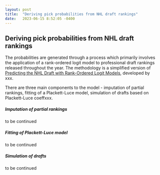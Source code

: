```yaml
---
layout: post
title:  "Deriving pick probabilities from NHL draft rankings"
date:   2023-06-15 8:52:05 -0400
---
```

<p>
<h2>Deriving pick probabilities from NHL draft rankings</h2>
The probabilities are generated through a process which primarily involves the application of a rank-ordered logit model to professional draft rankings released throughout the year. The methodology is a simplified version of <a href="https://ecp.ep.liu.se/index.php/linhac/article/view/480">Predicting the NHL Draft with Rank-Ordered Logit Models</a>, developed by xxx.
</p>
<p>
There are three main components to the model - imputation of partial rankings, fitting of a Plackett-Luce model, simulation of drafts based on Plackett-Luce coeffxxx.
</p>
<p>
<h5>Imputation of partial rankings</h5>
to be continued
</p>
<p>
<h5>Fitting of Plackett-Luce model</h5>
to be continued
</p>
<p>
<h5>Simulation of drafts</h5>
to be continued
</p>